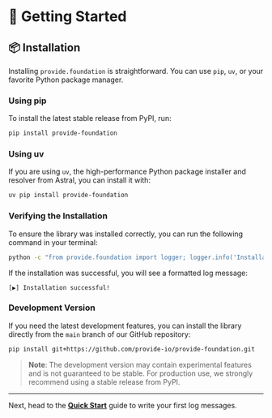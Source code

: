 # 🚀 Getting Started

## 📦 Installation

Installing `provide.foundation` is straightforward. You can use `pip`, `uv`, or your favorite Python package manager.

### Using pip

To install the latest stable release from PyPI, run:

```bash
pip install provide-foundation
```

### Using uv

If you are using `uv`, the high-performance Python package installer and resolver from Astral, you can install it with:

```bash
uv pip install provide-foundation
```

### Verifying the Installation

To ensure the library was installed correctly, you can run the following command in your terminal:

```bash
python -c "from provide.foundation import logger; logger.info('Installation successful!')"
```

If the installation was successful, you will see a formatted log message:

```
[▶️] Installation successful!
```

### Development Version

If you need the latest development features, you can install the library directly from the `main` branch of our GitHub repository:

```bash
pip install git+https://github.com/provide-io/provide-foundation.git
```

> **Note**: The development version may contain experimental features and is not guaranteed to be stable. For production use, we strongly recommend using a stable release from PyPI.

---

Next, head to the [**Quick Start**](./quick-start.md) guide to write your first log messages.
